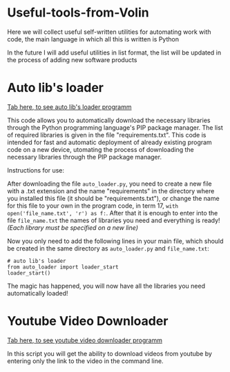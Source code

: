 # Useful-tools-from-Volin
Here we will collect useful self-written utilities for automating work with code, the main language in which all this is written is Python

In the future I will add useful utilities in list format, the list will be updated in the process of adding new software products

# Auto lib's loader

[Tab here, to see auto lib's loader programm](https://github.com/VolinNilov/Useful-tools-from-Volin/tree/main/Auto%20Lib%20Loader)

This code allows you to automatically download the necessary libraries through the Python programming language's PIP package manager. The list of required libraries is given in the file "requirements.txt". This code is intended for fast and automatic deployment of already existing program code on a new device, utomating the process of downloading the necessary libraries through the PIP package manager.

Instructions for use:

After downloading the file ```auto_loader.py```, you need to create a new file with a .txt extension and the name "requirements" in the directory where you installed this file (it should be "requirements.txt"), or change the name for this file to your own in the program code, in term 17, ```with open('file_name.txt', 'r') as f:```. After that it is enough to enter into the file ```file_name.txt``` the names of libraries you need and everything is ready! _(Each library must be specified on a new line)_

Now you only need to add the following lines in your main file, which should be created in the same directory as ```auto_loader.py``` and ```file_name.txt```: 

```
# auto lib's loader
from auto_loader import loader_start
loader_start()
```

The magic has happened, you will now have all the libraries you need automatically loaded!


# Youtube Video Downloader

[Tab here, to see youtube video downloader programm](https://github.com/VolinNilov/Useful-tools-from-Volin/tree/main/YouTube%20Downloader)

In this script you will get the ability to download videos from youtube by entering only the link to the video in the command line. 
